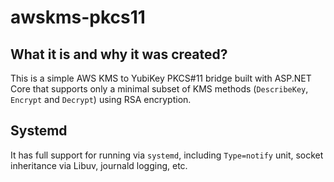 # awskms-pkcs11
## What it is and why it was created?
This is a simple AWS KMS to YubiKey PKCS#11 bridge built with ASP.NET Core that supports only a minimal subset of KMS methods (`DescribeKey`, `Encrypt` and `Decrypt`) using RSA encryption.

## Systemd
It has full support for running via `systemd`, including `Type=notify` unit, socket inheritance via Libuv, journald logging, etc.

